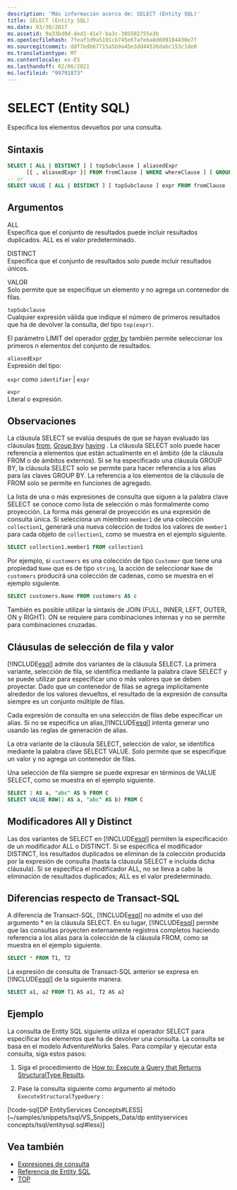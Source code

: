 ```yaml
---
description: 'Más información acerca de: SELECT (Entity SQL)'
title: SELECT (Entity SQL)
ms.date: 03/30/2017
ms.assetid: 9a33bd0d-ded1-41e7-ba3c-305502755e3b
ms.openlocfilehash: 7feaf1d9a5101cb745e67afeba8d608104430e7f
ms.sourcegitcommit: ddf7edb67715a5b9a45e3dd44536dabc153c1de0
ms.translationtype: MT
ms.contentlocale: es-ES
ms.lasthandoff: 02/06/2021
ms.locfileid: "99791873"
---
```

# <a name="select-entity-sql"></a>SELECT (Entity SQL)

Especifica los elementos devueltos por una consulta.  
  
## <a name="syntax"></a>Sintaxis  
  
```sql  
SELECT [ ALL | DISTINCT ] [ topSubclause ] aliasedExpr
      [{ , aliasedExpr }] FROM fromClause [ WHERE whereClause ] [ GROUP BY groupByClause [ HAVING havingClause ] ] [ ORDER BY orderByClause ]  
-- or  
SELECT VALUE [ ALL | DISTINCT ] [ topSubclause ] expr FROM fromClause [ WHERE whereClause ] [ GROUP BY groupByClause [ HAVING havingClause ] ] [ ORDER BY orderByClause  
```  
  
## <a name="arguments"></a>Argumentos  

 ALL  
 Especifica que el conjunto de resultados puede incluir resultados duplicados. ALL es el valor predeterminado.  
  
 DISTINCT  
 Especifica que el conjunto de resultados solo puede incluir resultados únicos.  
  
 VALOR  
 Solo permite que se especifique un elemento y no agrega un contenedor de filas.  
  
 `topSubclause`  
 Cualquier expresión válida que indique el número de primeros resultados que ha de devolver la consulta, del tipo `top(expr)`.  
  
 El parámetro LIMIT del operador [order by](order-by-entity-sql.md) también permite seleccionar los primeros n elementos del conjunto de resultados.  
  
 `aliasedExpr`  
 Expresión del tipo:  
  
 `expr` como `identifier` &#124; `expr`  
  
 `expr`  
 Literal o expresión.  
  
## <a name="remarks"></a>Observaciones  

 La cláusula SELECT se evalúa después de que se hayan evaluado las cláusulas [from](from-entity-sql.md), [Group by](group-by-entity-sql.md)y [having](having-entity-sql.md) . La cláusula SELECT solo puede hacer referencia a elementos que están actualmente en el ámbito (de la cláusula FROM o de ámbitos externos). Si se ha especificado una cláusula GROUP BY, la cláusula SELECT solo se permite para hacer referencia a los alias para las claves GROUP BY. La referencia a los elementos de la cláusula de FROM solo se permite en funciones de agregado.  
  
 La lista de una o más expresiones de consulta que siguen a la palabra clave SELECT se conoce como lista de selección o más formalmente como proyección. La forma más general de proyección es una expresión de consulta única. Si selecciona un miembro `member1` de una colección `collection1`, generará una nueva colección de todos los valores de `member1` para cada objeto de `collection1`, como se muestra en el ejemplo siguiente.  
  
```sql  
SELECT collection1.member1 FROM collection1  
```  
  
 Por ejemplo, si `customers` es una colección de tipo `Customer` que tiene una propiedad `Name` que es de tipo `string`, la acción de seleccionar `Name` de `customers` producirá una colección de cadenas, como se muestra en el ejemplo siguiente.  
  
```sql  
SELECT customers.Name FROM customers AS c  
```  
  
 También es posible utilizar la sintaxis de JOIN (FULL, INNER, LEFT, OUTER, ON y RIGHT). ON se requiere para combinaciones internas y no se permite para combinaciones cruzadas.  
  
## <a name="row-and-value-select-clauses"></a>Cláusulas de selección de fila y valor  

 [!INCLUDE[esql](../../../../../../includes/esql-md.md)] admite dos variantes de la cláusula SELECT. La primera variante, selección de fila, se identifica mediante la palabra clave SELECT y se puede utilizar para especificar uno o más valores que se deben proyectar. Dado que un contenedor de filas se agrega implícitamente alrededor de los valores devueltos, el resultado de la expresión de consulta siempre es un conjunto múltiple de filas.  
  
 Cada expresión de consulta en una selección de filas debe especificar un alias. Si no se especifica un alias,[!INCLUDE[esql](../../../../../../includes/esql-md.md)] intenta generar uno usando las reglas de generación de alias.  
  
 La otra variante de la cláusula SELECT, selección de valor, se identifica mediante la palabra clave SELECT VALUE. Solo permite que se especifique un valor y no agrega un contenedor de filas.  
  
 Una selección de fila siempre se puede expresar en términos de VALUE SELECT, como se muestra en el ejemplo siguiente.  
  
```sql  
SELECT 1 AS a, "abc" AS b FROM C  
SELECT VALUE ROW(1 AS a, "abc" AS b) FROM C
```  
  
## <a name="all-and-distinct-modifiers"></a>Modificadores All y Distinct  

 Las dos variantes de SELECT en [!INCLUDE[esql](../../../../../../includes/esql-md.md)] permiten la especificación de un modificador ALL o DISTINCT. Si se especifica el modificador DISTINCT, los resultados duplicados se eliminan de la colección producida por la expresión de consulta (hasta la cláusula SELECT e incluida dicha cláusula). Si se especifica el modificador ALL, no se lleva a cabo la eliminación de resultados duplicados; ALL es el valor predeterminado.  
  
## <a name="differences-from-transact-sql"></a>Diferencias respecto de Transact-SQL  

 A diferencia de Transact-SQL, [!INCLUDE[esql](../../../../../../includes/esql-md.md)] no admite el uso del argumento * en la cláusula SELECT.  En su lugar, [!INCLUDE[esql](../../../../../../includes/esql-md.md)] permite que las consultas proyecten externamente registros completos haciendo referencia a los alias para la colección de la cláusula FROM, como se muestra en el ejemplo siguiente.  
  
```sql  
SELECT * FROM T1, T2  
```  
  
 La expresión de consulta de Transact-SQL anterior se expresa en [!INCLUDE[esql](../../../../../../includes/esql-md.md)] de la siguiente manera.  
  
```sql  
SELECT a1, a2 FROM T1 AS a1, T2 AS a2  
```  
  
## <a name="example"></a>Ejemplo  

 La consulta de Entity SQL siguiente utiliza el operador SELECT para especificar los elementos que ha de devolver una consulta. La consulta se basa en el modelo AdventureWorks Sales. Para compilar y ejecutar esta consulta, siga estos pasos:  
  
1. Siga el procedimiento de [How to: Execute a Query that Returns StructuralType Results](../how-to-execute-a-query-that-returns-structuraltype-results.md).  
  
2. Pase la consulta siguiente como argumento al método `ExecuteStructuralTypeQuery` :  
  
 [!code-sql[DP EntityServices Concepts#LESS](~/samples/snippets/tsql/VS_Snippets_Data/dp entityservices concepts/tsql/entitysql.sql#less)]  
  
## <a name="see-also"></a>Vea también

- [Expresiones de consulta](query-expressions-entity-sql.md)
- [Referencia de Entity SQL](entity-sql-reference.md)
- [TOP](top-entity-sql.md)
